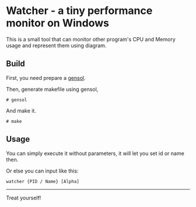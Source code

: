 # Watcher - a tiny performance monitor on Windows

This is a small tool that can monitor other program's CPU and Memory usage and
 represent them using diagram.
 
## Build
First, you need prepare a [gensol](https://github.com/H1KHC/GenSol).

Then, generate makefile using gensol,
```
# gensol
```

And make it.
```
# make
```

## Usage
You can simply execute it without parameters, it will let you set id or name then.

Or else you can input like this:
```
watcher {PID / Name} [Alpha]
```

***

Treat yourself!